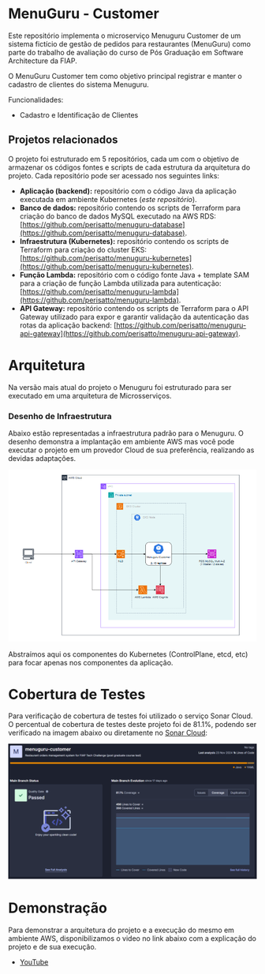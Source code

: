 
# MenuGuru - Customer

Este repositório implementa o microserviço Menuguru Customer de um sistema fictício de gestão de pedidos para restaurantes (MenuGuru) como parte do trabalho de avaliação do curso de Pós Graduação em Software Architecture da FIAP.

O MenuGuru Customer tem como objetivo principal registrar e manter o cadastro de clientes do sistema Menuguru.

Funcionalidades:
* Cadastro e Identificação de Clientes

## Projetos relacionados

O projeto foi estruturado em 5 repositórios, cada um com o objetivo de armazenar os códigos fontes e scripts de cada estrutura da arquitetura do projeto. Cada repositório pode ser acessado nos seguintes links:
* **Aplicação (backend):** repositório com o código Java da aplicação executada em ambiente Kubernetes (*este repositório*).
* **Banco de dados:** repositório contendo os scripts de Terraform para criação do banco de dados MySQL executado na AWS RDS: [https://github.com/perisatto/menuguru-database](https://github.com/perisatto/menuguru-database).
* **Infraestrutura (Kubernetes):** repositório contendo os scripts de Terraform para criação do cluster EKS: [https://github.com/perisatto/menuguru-kubernetes](https://github.com/perisatto/menuguru-kubernetes).
* **Função Lambda:** repositório com o código fonte Java + template SAM para a criação de função Lambda utilizada para autenticação: [https://github.com/perisatto/menuguru-lambda](https://github.com/perisatto/menuguru-lambda).
* **API Gateway:** repositório contendo os scripts de Terraform para o API Gateway utilizado para expor e garantir validação da autenticação das rotas da aplicação backend: [https://github.com/perisatto/menuguru-api-gateway](https://github.com/perisatto/menuguru-api-gateway).


# Arquitetura

Na versão mais atual do projeto o Menuguru foi estruturado para ser executado em uma arquitetura de Microsserviços. 

### Desenho de Infraestrutura

Abaixo estão representadas a infraestrutura padrão para o Menuguru. O desenho demonstra a implantação em ambiente AWS mas você pode executar o projeto em um provedor Cloud de sua preferência, realizando as devidas adaptações.

![Desenho de Infraestrutura](/images/DIF_AWS.png)

Abstraímos aqui os componentes do Kubernetes (ControlPlane, etcd, etc) para focar apenas nos componentes da aplicação.


# Cobertura de Testes

Para verificação de cobertura de testes foi utilizado o serviço Sonar Cloud. O percentual de cobertura de testes deste projeto foi de 81.1%, podendo ser verificado na imagem abaixo ou diretamente no [Sonar Cloud](https://sonarcloud.io/project/overview?id=perisatto_menuguru-customer):

![SonarCloud - Cobertura de Testes](/images/Cobertura.png)


# Demonstração

Para demonstrar a arquitetura do projeto e a execução do mesmo em ambiente AWS, disponibilizamos o video no link abaixo com a explicação do projeto e de sua execução.

* [YouTube](https://youtu.be/RLnS_9L-QcA)
